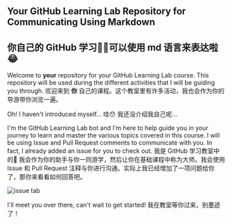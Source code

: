 ## Your GitHub Learning Lab Repository for Communicating Using Markdown
## 你自己的 GitHub 学习👨‍🏫可以使用 md 语言来表达啦😂

Welcome to **your** repository for your GitHub Learning Lab course. This repository will be used during the different activities that I will be guiding you through.
欢迎来到 **你** 自己的课程。这个教室里有许多活动，我也会作为你的导游带你浏览一遍。

Oh! I haven't introduced myself...
哇😯 我还没介绍我自己呢...

I'm the GitHub Learning Lab bot and I'm here to help guide you in your journey to learn and master the various topics covered in this course. I will be using Issue and Pull Request comments to communicate with you. In fact, I already added an issue for you to check out.
我是 GitHub 学习教室中的🤖️ 我会作为你的助手与你一同游学，然后让你在基础课程中称为大师。我会使用 Issue 和 Pull Request 注释与你进行沟通。实际上我已经增加了一项问题给你了，那你来看看如何回答吧。

![issue tab](https://lab.github.com/public/images/issue_tab.png)

I'll meet you over there, can't wait to get started!
我在教室等你过来，别墨迹了！
